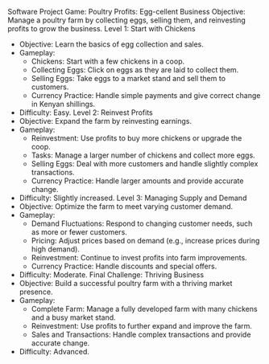 Software Project
Game: Poultry Profits: Egg-cellent Business
Objective: Manage a poultry farm by collecting eggs, selling them, and reinvesting profits to grow the business.
Level 1: Start with Chickens
* Objective: Learn the basics of egg collection and sales.
* Gameplay:
    * Chickens: Start with a few chickens in a coop.
    * Collecting Eggs: Click on eggs as they are laid to collect them.
    * Selling Eggs: Take eggs to a market stand and sell them to customers.
    * Currency Practice: Handle simple payments and give correct change in Kenyan shillings.
* Difficulty: Easy.
Level 2: Reinvest Profits
* Objective: Expand the farm by reinvesting earnings.
* Gameplay:
    * Reinvestment: Use profits to buy more chickens or upgrade the coop.
    * Tasks: Manage a larger number of chickens and collect more eggs.
    * Selling Eggs: Deal with more customers and handle slightly complex transactions.
    * Currency Practice: Handle larger amounts and provide accurate change.
* Difficulty: Slightly increased.
Level 3: Managing Supply and Demand
* Objective: Optimize the farm to meet varying customer demand.
* Gameplay:
    * Demand Fluctuations: Respond to changing customer needs, such as more or fewer customers.
    * Pricing: Adjust prices based on demand (e.g., increase prices during high demand).
    * Reinvestment: Continue to invest profits into farm improvements.
    * Currency Practice: Handle discounts and special offers.
* Difficulty: Moderate.
Final Challenge: Thriving Business
* Objective: Build a successful poultry farm with a thriving market presence.
* Gameplay:
    * Complete Farm: Manage a fully developed farm with many chickens and a busy market stand.
    * Reinvestment: Use profits to further expand and improve the farm.
    * Sales and Transactions: Handle complex transactions and provide accurate change.
* Difficulty: Advanced.

